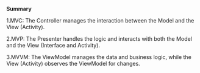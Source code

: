 **Summary**

1.MVC: The Controller manages the interaction between the Model and the View (Activity).

2.MVP: The Presenter handles the logic and interacts with both the Model and the View (Interface and Activity).

3.MVVM: The ViewModel manages the data and business logic, while the View (Activity) observes the ViewModel for changes.
